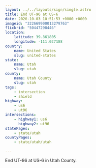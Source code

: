 ```yaml
---
layout: ../../layouts/sign/single.astro
title: End UT-96 at US-6
date: 2020-10-03 10:51:53 +0000 +0000
imageid: "322669900013279763"
flickrid: "50447298446"
location:
    latitude: 39.861805
    longitude: -111.027188
country:
    name: United States
    slug: united-states
state:
    name: Utah
    slug: utah
county:
    name: Utah County
    slug: utah
tags:
    - intersection
    - shield
highway:
    - us6
    - ut96
intersections:
    - highway1: us6
      highway2: ut96
statePages:
    - state/utah
countyPages:
    - state/utah/utah

---
```

End UT-96 at US-6 in Utah County.